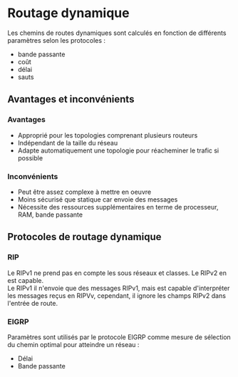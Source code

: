 # Routage dynamique

Les chemins de routes dynamiques sont calculés en fonction de différents paramètres selon les protocoles :
* bande passante
* coût
* délai
* sauts

## Avantages et inconvénients

### Avantages

* Approprié pour les topologies comprenant plusieurs routeurs
* Indépendant de la taille du réseau
* Adapte automatiquement une topologie pour réacheminer le trafic si possible

### Inconvénients

* Peut être assez complexe à mettre en oeuvre
* Moins sécurisé que statique car envoie des messages
* Nécessite des ressources supplémentaires en terme de processeur, RAM, bande passante

## Protocoles de routage dynamique

### RIP

Le RIPv1 ne prend pas en compte les sous réseaux et classes. Le RIPv2 en est capable.  
Le RIPv1 il n'envoie que des messages RIPv1, mais est capable d'interpréter les messages reçus en RIPVv, cependant, il ignore les champs RIPv2 dans l'entrée de route.

### EIGRP

Paramètres sont utilisés par le protocole EIGRP comme mesure de sélection du chemin optimal pour atteindre un réseau :

* Délai
* Bande passante